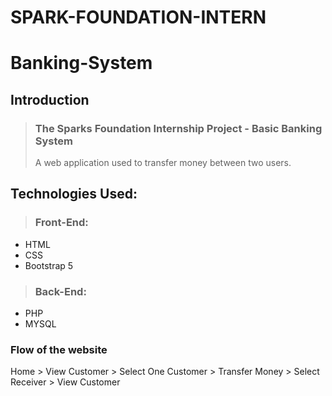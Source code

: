 # SPARK-FOUNDATION-INTERN

# Banking-System

## Introduction
>  ### The Sparks Foundation Internship Project - Basic Banking System
> A web application used to transfer money between two users.

## Technologies Used:
>  ### Front-End:
- HTML
- CSS
- Bootstrap 5
> ### Back-End:
-  PHP 
-  MYSQL

### Flow of the website
Home > View Customer > Select One Customer > Transfer Money > Select Receiver > View Customer


